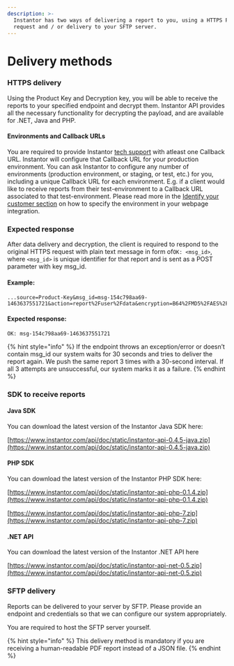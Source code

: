 ```yaml
---
description: >-
  Instantor has two ways of delivering a report to you, using a HTTPS POST
  request and / or delivery to your SFTP server.
---
```


# Delivery methods

### HTTPS delivery

Using the Product Key and Decryption key, you will be able to receive the reports to your specified endpoint and decrypt them. Instantor API provides all the necessary functionality for decrypting the payload, and are available for .NET, Java and PHP.

#### Environments and Callback URLs

You are required to provide Instantor [tech support](mailto:tech@instantor.com) with atleast one Callback URL. Instantor will configure that Callback URL for your production environment. You can ask Instantor to configure any number of environments \(production environment, or staging, or test, etc.\) for you, including a unique Callback URL for each environment. E.g. if a client would like to receive reports from their test-environment to a Callback URL associated to that test-environment. Please read more in the [Identify your customer section](../javascript-api/.userparam.md#special-purpose-keys) on how to specify the environment in your webpage integration.

### Expected response

After data delivery and decryption, the client is required to respond to the original HTTPS request with plain text message in form of`OK: <msg_id>`, where `<msg_id>`  is unique identifier for that report and is sent as a POST parameter with key msg\_id.

#### Example: 

```text
...source=Product-Key&msg_id=msg-154c798aa69-1463637551721&action=report%2Fuser%2Fdata&encryption=B64%2FMD5%2FAES%2FCBC%2FPKCS5&payload=fLaaLEvgWN9leASb0g3TNZx4yp0D4yjFcnUNpOgsIHJH9...
```

#### Expected response:

```text
OK: msg-154c798aa69-1463637551721
```

{% hint style="info" %}
If the endpoint throws an exception/error or doesn’t contain msg\_id our system waits for 30 seconds and tries to deliver the report again. We push the same report 3 times with a 30-second interval. If all 3 attempts are unsuccessful, our system marks it as a failure. 
{% endhint %}

### SDK to receive reports

#### Java SDK 

You can download the latest version of the Instantor Java SDK here: 

[https://www.instantor.com/api/doc/static/instantor-api-0.4.5-java.zip](https://www.instantor.com/api/doc/static/instantor-api-0.4.5-java.zip)

#### PHP SDK

You can download the latest version of the Instantor PHP SDK here:

[https://www.instantor.com/api/doc/static/instantor-api-php-0.1.4.zip](https://www.instantor.com/api/doc/static/instantor-api-php-0.1.4.zip)

[https://www.instantor.com/api/doc/static/instantor-api-php-7.zip](https://www.instantor.com/api/doc/static/instantor-api-php-7.zip)

#### .NET API 

You can download the latest version of the Instantor .NET API here

[https://www.instantor.com/api/doc/static/instantor-api-net-0.5.zip](https://www.instantor.com/api/doc/static/instantor-api-net-0.5.zip)

### SFTP delivery

Reports can be delivered to your server by SFTP. Please provide an endpoint and credentials so that we can configure our system appropriately.   
  
You are required to host the SFTP server yourself. 

{% hint style="info" %}
This delivery method is mandatory if you are receiving a human-readable PDF report instead of a JSON file.
{% endhint %}

